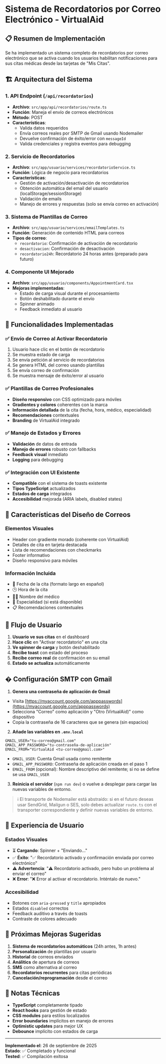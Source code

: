 # Sistema de Recordatorios por Correo Electrónico - VirtualAid

## 📋 Resumen de Implementación

Se ha implementado un sistema completo de recordatorios por correo electrónico que se activa cuando los usuarios habilitan notificaciones para sus citas médicas desde las tarjetas de "Mis Citas".

## 🏗️ Arquitectura del Sistema

### 1. **API Endpoint** (`/api/recordatorios`)
- **Archivo**: `src/app/api/recordatorios/route.ts`
- **Función**: Maneja el envío de correos electrónicos
- **Método**: POST
- **Características**:
  - Valida datos requeridos
  - Envía correos reales por SMTP de Gmail usando Nodemailer
  - Devuelve confirmación de éxito/error con `messageId`
  - Valida credenciales y registra eventos para debugging

### 2. **Servicio de Recordatorios**
- **Archivo**: `src/app/usuario/services/recordatorioService.ts`
- **Función**: Lógica de negocio para recordatorios
- **Características**:
  - Gestión de activación/desactivación de recordatorios
  - Obtención automática del email del usuario (localStorage/sessionStorage)
  - Validación de emails
  - Manejo de errores y respuestas (solo se envía correo en activación)

### 3. **Sistema de Plantillas de Correo**
- **Archivo**: `src/app/usuario/services/emailTemplates.ts`
- **Función**: Generación de contenido HTML para correos
- **Tipos de correo**:
  - `recordatorio`: Confirmación de activación de recordatorio
  - `desactivacion`: Confirmación de desactivación
  - `recordatorio24h`: Recordatorio 24 horas antes (preparado para futuro)

### 4. **Componente UI Mejorado**
- **Archivo**: `src/app/usuario/components/AppointmentCard.tsx`
- **Mejoras implementadas**:
  - Estado de carga visual durante el procesamiento
  - Botón deshabilitado durante el envío
  - Spinner animado
  - Feedback inmediato al usuario

## 🔧 Funcionalidades Implementadas

### ✅ **Envío de Correo al Activar Recordatorio**
1. Usuario hace clic en el botón de recordatorio
2. Se muestra estado de carga
3. Se envía petición al servicio de recordatorios
4. Se genera HTML del correo usando plantillas
5. Se envía correo de confirmación
6. Se muestra mensaje de éxito/error al usuario

### ✅ **Plantillas de Correo Profesionales**
- **Diseño responsivo** con CSS optimizado para móviles
- **Gradientes y colores** coherentes con la marca
- **Información detallada** de la cita (fecha, hora, médico, especialidad)
- **Recomendaciones** contextuales
- **Branding** de VirtualAid integrado

### ✅ **Manejo de Estados y Errores**
- **Validación** de datos de entrada
- **Manejo de errores** robusto con fallbacks
- **Feedback visual** inmediato
- **Logging** para debugging

### ✅ **Integración con UI Existente**
- **Compatible** con el sistema de toasts existente
- **Tipos TypeScript** actualizados
- **Estados de carga** integrados
- **Accesibilidad** mejorada (ARIA labels, disabled states)

## 🎨 **Características del Diseño de Correos**

### **Elementos Visuales**
- Header con gradiente morado (coherente con VirtualAid)
- Detalles de cita en tarjeta destacada
- Lista de recomendaciones con checkmarks
- Footer informativo
- Diseño responsivo para móviles

### **Información Incluida**
- 📅 Fecha de la cita (formato largo en español)
- 🕒 Hora de la cita
- 👨‍⚕️ Nombre del médico
- 🏥 Especialidad (si está disponible)
- 📋 Recomendaciones contextuales

## 🔄 **Flujo de Usuario**

1. **Usuario ve sus citas** en el dashboard
2. **Hace clic** en "Activar recordatorio" en una cita
3. **Ve spinner de carga** y botón deshabilitado
4. **Recibe toast** con estado del proceso
5. **Recibe correo real** de confirmación en su email
6. **Estado se actualiza** automáticamente

## � **Configuración SMTP con Gmail**

1. **Genera una contraseña de aplicación de Gmail**
  - Visita [https://myaccount.google.com/apppasswords](https://myaccount.google.com/apppasswords)
  - Selecciona "Correo" como aplicación y "Otro (VirtualAid)" como dispositivo
  - Copia la contraseña de 16 caracteres que se genera (sin espacios)

2. **Añade las variables en `.env.local`**

  ```env
  GMAIL_USER="tu-correo@gmail.com"
  GMAIL_APP_PASSWORD="tu-contraseña-de-aplicación"
  EMAIL_FROM="VirtualAid <tu-correo@gmail.com>"
  ```

  - `GMAIL_USER`: Cuenta Gmail usada como remitente
  - `GMAIL_APP_PASSWORD`: Contraseña de aplicación creada en el paso 1
  - `EMAIL_FROM` (opcional): Nombre descriptivo del remitente; si no se define se usa `GMAIL_USER`

3. **Reinicia el servidor** (`npm run dev`) o vuelve a desplegar para cargar las nuevas variables de entorno.

> ℹ️ El transporte de Nodemailer está abstraído: si en el futuro deseas usar SendGrid, Mailgun o SES, solo debes actualizar `route.ts` con el transporter correspondiente y definir nuevas variables de entorno.

## 📱 **Experiencia de Usuario**

### **Estados Visuales**
- ⏳ **Cargando**: Spinner + "Enviando..."
- ✅ **Éxito**: "✅ Recordatorio activado y confirmación enviada por correo electrónico"
- ⚠️ **Advertencia**: "⚠️ Recordatorio activado, pero hubo un problema al enviar el correo"
- ❌ **Error**: "❌ Error al activar el recordatorio. Inténtalo de nuevo."

### **Accesibilidad**
- Botones con `aria-pressed` y `title` apropiados
- Estados `disabled` correctos
- Feedback auditivo a través de toasts
- Contraste de colores adecuado

## 🔧 **Próximas Mejoras Sugeridas**

1. **Sistema de recordatorios automáticos** (24h antes, 1h antes)
2. **Personalización** de plantillas por usuario
3. **Historial** de correos enviados
4. **Análitics** de apertura de correos
5. **SMS** como alternativa al correo
6. **Recordatorios recurrentes** para citas periódicas
7. **Cancelación/reprogramación** desde el correo

## 📝 **Notas Técnicas**

- **TypeScript** completamente tipado
- **React hooks** para gestión de estado
- **CSS modules** para estilos localizados
- **Error boundaries** implícitos en manejo de errores
- **Optimistic updates** para mejor UX
- **Debounce** implícito con estados de carga

---

**Implementado el**: 26 de septiembre de 2025  
**Estado**: ✅ Completado y funcional  
**Tested**: ✅ Compilación exitosa